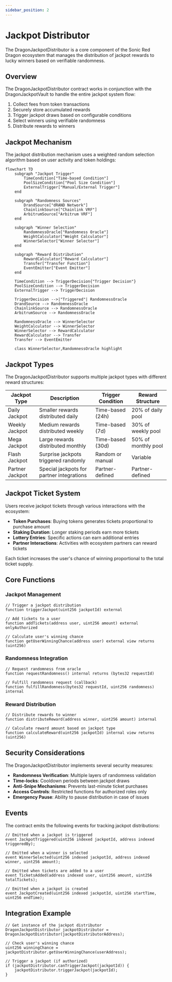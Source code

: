 ```yaml
---
sidebar_position: 2
---
```


# Jackpot Distributor

The DragonJackpotDistributor is a core component of the Sonic Red Dragon ecosystem that manages the distribution of jackpot rewards to lucky winners based on verifiable randomness.

## Overview

The DragonJackpotDistributor contract works in conjunction with the DragonJackpotVault to handle the entire jackpot system flow:

1. Collect fees from token transactions
2. Securely store accumulated rewards
3. Trigger jackpot draws based on configurable conditions
4. Select winners using verifiable randomness
5. Distribute rewards to winners

## Jackpot Mechanism

The jackpot distribution mechanism uses a weighted random selection algorithm based on user activity and token holdings:

```mermaid
flowchart TD
    subgraph "Jackpot Trigger"
        TimeCondition["Time-based Condition"]
        PoolSizeCondition["Pool Size Condition"]
        ExternalTrigger["Manual/External Trigger"]
    end
    
    subgraph "Randomness Sources"
        DrandSource["dRAND Network"]
        ChainlinkSource["Chainlink VRF"]
        ArbitrumSource["Arbitrum VRF"]
    end
    
    subgraph "Winner Selection"
        RandomnessOracle["Randomness Oracle"]
        WeightCalculator["Weight Calculator"]
        WinnerSelector["Winner Selector"]
    end
    
    subgraph "Reward Distribution"
        RewardCalculator["Reward Calculator"]
        Transfer["Transfer Function"]
        EventEmitter["Event Emitter"]
    end
    
    TimeCondition --> TriggerDecision{"Trigger Decision"}
    PoolSizeCondition --> TriggerDecision
    ExternalTrigger --> TriggerDecision
    
    TriggerDecision -->|"Triggered"| RandomnessOracle
    DrandSource --> RandomnessOracle
    ChainlinkSource --> RandomnessOracle
    ArbitrumSource --> RandomnessOracle
    
    RandomnessOracle --> WinnerSelector
    WeightCalculator --> WinnerSelector
    WinnerSelector --> RewardCalculator
    RewardCalculator --> Transfer
    Transfer --> EventEmitter
    
    class WinnerSelector,RandomnessOracle highlight
```

## Jackpot Types

The DragonJackpotDistributor supports multiple jackpot types with different reward structures:

| Jackpot Type | Description | Trigger Condition | Reward Structure |
|--------------|-------------|-------------------|------------------|
| Daily Jackpot | Smaller rewards distributed daily | Time-based (24h) | 20% of daily pool |
| Weekly Jackpot | Medium rewards distributed weekly | Time-based (7d) | 30% of weekly pool |
| Mega Jackpot | Large rewards distributed monthly | Time-based (30d) | 50% of monthly pool |
| Flash Jackpot | Surprise jackpots triggered randomly | Random or manual | Variable |
| Partner Jackpot | Special jackpots for partner integrations | Partner-defined | Partner-defined |

## Jackpot Ticket System

Users receive jackpot tickets through various interactions with the ecosystem:

- **Token Purchases**: Buying tokens generates tickets proportional to purchase amount
- **Staking Duration**: Longer staking periods earn more tickets
- **Lottery Entries**: Specific actions can earn additional entries
- **Partner Interactions**: Activities with ecosystem partners can reward tickets

Each ticket increases the user's chance of winning proportional to the total ticket supply.

## Core Functions

### Jackpot Management

```solidity
// Trigger a jackpot distribution
function triggerJackpot(uint256 jackpotId) external

// Add tickets to a user
function addTickets(address user, uint256 amount) external onlyAuthorized

// Calculate user's winning chance
function getUserWinningChance(address user) external view returns (uint256)
```

### Randomness Integration

```solidity
// Request randomness from oracle
function requestRandomness() internal returns (bytes32 requestId)

// Fulfill randomness request (callback)
function fulfillRandomness(bytes32 requestId, uint256 randomness) internal
```

### Reward Distribution

```solidity
// Distribute rewards to winner
function distributeReward(address winner, uint256 amount) internal

// Calculate reward amount based on jackpot type
function calculateReward(uint256 jackpotId) internal view returns (uint256)
```

## Security Considerations

The DragonJackpotDistributor implements several security measures:

- **Randomness Verification**: Multiple layers of randomness validation
- **Time-locks**: Cooldown periods between jackpot draws
- **Anti-Snipe Mechanisms**: Prevents last-minute ticket purchases
- **Access Controls**: Restricted functions for authorized roles only
- **Emergency Pause**: Ability to pause distribution in case of issues

## Events

The contract emits the following events for tracking jackpot distributions:

```solidity
// Emitted when a jackpot is triggered
event JackpotTriggered(uint256 indexed jackpotId, address indexed triggeredBy);

// Emitted when a winner is selected
event WinnerSelected(uint256 indexed jackpotId, address indexed winner, uint256 amount);

// Emitted when tickets are added to a user
event TicketsAdded(address indexed user, uint256 amount, uint256 totalTickets);

// Emitted when a jackpot is created
event JackpotCreated(uint256 indexed jackpotId, uint256 startTime, uint256 endTime);
```

## Integration Example

```solidity
// Get instance of the jackpot distributor
DragonJackpotDistributor jackpotDistributor = DragonJackpotDistributor(jackpotDistributorAddress);

// Check user's winning chance
uint256 winningChance = jackpotDistributor.getUserWinningChance(userAddress);

// Trigger a jackpot (if authorized)
if (jackpotDistributor.canTriggerJackpot(jackpotId)) {
    jackpotDistributor.triggerJackpot(jackpotId);
}
```
